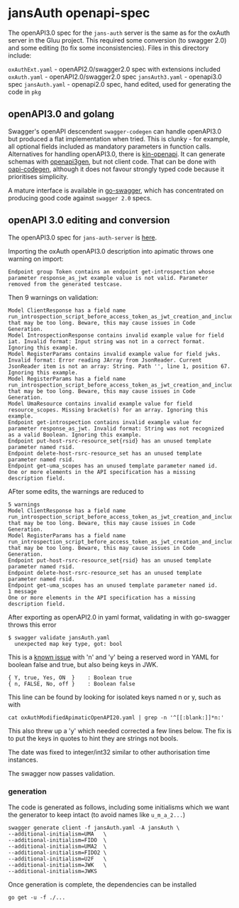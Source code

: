 # jansAuth openapi-spec

The openAPI3.0 spec for the ```jans-auth``` server is the same as for the oxAuth server in the Gluu project. 
This required some conversion (to swagger 2.0) and some editing (to fix some inconsistencies). Files in this directory include:

`oxAuthExt.yaml` - openAPI2.0/swagger2.0 spec with extensions included
`oxAuth.yaml` - openAPI2.0/swagger2.0 spec
`jansAuth3.yaml` - openapi3.0 spec
`jansAuth.yaml` - openapi2.0 spec, hand edited, used for generating the code in `pkg`



## openAPI3.0 and golang

Swagger's openAPI descendent ```swagger-codegen``` can handle openAPI3.0 but produced a flat implementation when tried. This is clunky - for example, all optional fields included as mandatory parameters in function calls. Alternatives for handling openAPI3.0, there is [kin-openapi](https://github.com/getkin/kin-openapi). It can generate schemas with [openapi3gen]( https://godoc.org/github.com/getkin/kin-openapi/openapi3gen), but not client code. That can be done with [oapi-codegen](https://github.com/deepmap/oapi-codegen), although it does not favour strongly typed code because it prioritises simplicity. 

A mature interface is available in [go-swagger](https://github.com/go-swagger/go-swagger/), which has concentrated on producing good code against ```swagger 2.0``` specs. 

## openAPI 3.0 editing and conversion

The openAPI3.0 spec for ```jans-auth-server``` is [here](https://raw.githubusercontent.com/JanssenProject/jans-auth-server/master/docs/oxAuthSwagger.yaml).

Importing the oxAuth openAPI3.0 description into apimatic throws one warning on import:
```
Endpoint group Token contains an endpoint get-introspection whose parameter response_as_jwt example value is not valid. Parameter removed from the generated testcase.
```
Then 9 warnings on validation:
```
Model ClientResponse has a field name run_introspection_script_before_access_token_as_jwt_creation_and_include_claims that may be too long. Beware, this may cause issues in Code Generation.
Model IntrospectionResponse contains invalid example value for field iat. Invalid format: Input string was not in a correct format. Ignoring this example.
Model RegisterParams contains invalid example value for field jwks. Invalid format: Error reading JArray from JsonReader. Current JsonReader item is not an array: String. Path '', line 1, position 67. Ignoring this example.
Model RegisterParams has a field name run_introspection_script_before_access_token_as_jwt_creation_and_include_claims that may be too long. Beware, this may cause issues in Code Generation.
Model UmaResource contains invalid example value for field resource_scopes. Missing bracket(s) for an array. Ignoring this example.
Endpoint get-introspection contains invalid example value for parameter response_as_jwt. Invalid format: String was not recognized as a valid Boolean. Ignoring this example.
Endpoint put-host-rsrc-resource_set{rsid} has an unused template parameter named rsid.
Endpoint delete-host-rsrc-resource_set has an unused template parameter named rsid.
Endpoint get-uma_scopes has an unused template parameter named id.
One or more elements in the API specification has a missing description field.
```

AFter some edits, the warnings are reduced to
```
5 warnings
Model ClientResponse has a field name run_introspection_script_before_access_token_as_jwt_creation_and_include_claims that may be too long. Beware, this may cause issues in Code Generation.
Model RegisterParams has a field name run_introspection_script_before_access_token_as_jwt_creation_and_include_claims that may be too long. Beware, this may cause issues in Code Generation.
Endpoint put-host-rsrc-resource_set{rsid} has an unused template parameter named rsid.
Endpoint delete-host-rsrc-resource_set has an unused template parameter named rsid.
Endpoint get-uma_scopes has an unused template parameter named id.
1 message
One or more elements in the API specification has a missing description field.
```

After exporting as openAPI2.0 in yaml format, validating in with go-swagger throws this error

```
$ swagger validate jansAuth.yaml
  unexpected map key type, got: bool
```
This is a [known issue](https://github.com/go-swagger/go-swagger/issues/1209) with 'n' and 'y' being a reserved word in YAML for boolean false and true, but also being keys in JWK.
```
{ Y, true, Yes, ON  }    : Boolean true
{ n, FALSE, No, off }    : Boolean false
```

This line can be found by looking for isolated keys named n or y, such as with
```
cat oxAuthModifiedApimaticOpenAPI20.yaml | grep -n '^[[:blank:]]*n:'
```
This also threw up a 'y' which needed corrected a few lines below. The fix is to put the keys in quotes to hint they are strings not bools.

The date was fixed to integer/int32 similar to other authorisation time instances.

The swagger now passes validation.


### generation

The code is generated as follows, including some initialisms which we want the generator to keep intact (to avoid names like ```u_m_a_2...```)

```
swagger generate client -f jansAuth.yaml -A jansAuth \
--additional-initialism=UMA   \
--additional-initialism=FIDO  \
--additional-initialism=UMA2  \
--additional-initialism=FIDO2 \
--additional-initialism=U2F   \
--additional-initialism=JWK   \
--additional-initialism=JWKS
```

Once generation is complete, the dependencies can be installed
```
go get -u -f ./...
```
